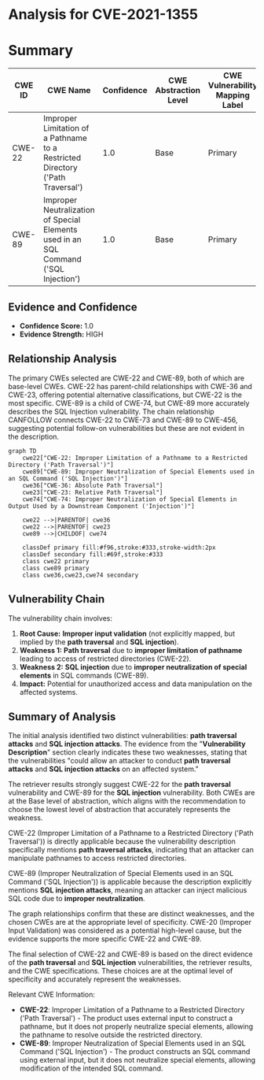 # Analysis for CVE-2021-1355

# Summary
| CWE ID | CWE Name | Confidence | CWE Abstraction Level | CWE Vulnerability Mapping Label | CWE-Vulnerability Mapping Notes |
|---|---|---|---|---|---|
| CWE-22 | Improper Limitation of a Pathname to a Restricted Directory ('Path Traversal') | 1.0 | Base | Primary | Allowed |
| CWE-89 | Improper Neutralization of Special Elements used in an SQL Command ('SQL Injection') | 1.0 | Base | Primary | Allowed |

## Evidence and Confidence

*   **Confidence Score:** 1.0
*   **Evidence Strength:** HIGH

## Relationship Analysis
The primary CWEs selected are CWE-22 and CWE-89, both of which are base-level CWEs. CWE-22 has parent-child relationships with CWE-36 and CWE-23, offering potential alternative classifications, but CWE-22 is the most specific. CWE-89 is a child of CWE-74, but CWE-89 more accurately describes the SQL Injection vulnerability. The chain relationship CANFOLLOW connects CWE-22 to CWE-73 and CWE-89 to CWE-456, suggesting potential follow-on vulnerabilities but these are not evident in the description.

```mermaid
graph TD
    cwe22["CWE-22: Improper Limitation of a Pathname to a Restricted Directory ('Path Traversal')"]
    cwe89["CWE-89: Improper Neutralization of Special Elements used in an SQL Command ('SQL Injection')"]
    cwe36["CWE-36: Absolute Path Traversal"]
    cwe23["CWE-23: Relative Path Traversal"]
    cwe74["CWE-74: Improper Neutralization of Special Elements in Output Used by a Downstream Component ('Injection')"]

    cwe22 -->|PARENTOF| cwe36
    cwe22 -->|PARENTOF| cwe23
    cwe89 -->|CHILDOF| cwe74

    classDef primary fill:#f96,stroke:#333,stroke-width:2px
    classDef secondary fill:#69f,stroke:#333
    class cwe22 primary
    class cwe89 primary
    class cwe36,cwe23,cwe74 secondary
```

## Vulnerability Chain
The vulnerability chain involves:
1.  **Root Cause:** **Improper input validation** (not explicitly mapped, but implied by the **path traversal** and **SQL injection**).
2.  **Weakness 1:** **Path traversal** due to **improper limitation of pathname** leading to access of restricted directories (CWE-22).
3.  **Weakness 2:** **SQL injection** due to **improper neutralization of special elements** in SQL commands (CWE-89).
4.  **Impact:** Potential for unauthorized access and data manipulation on the affected systems.

## Summary of Analysis
The initial analysis identified two distinct vulnerabilities: **path traversal attacks** and **SQL injection attacks**. The evidence from the "**Vulnerability Description**" section clearly indicates these two weaknesses, stating that the vulnerabilities "could allow an attacker to conduct **path traversal attacks** and **SQL injection attacks** on an affected system."

The retriever results strongly suggest CWE-22 for the **path traversal** vulnerability and CWE-89 for the **SQL injection** vulnerability. Both CWEs are at the Base level of abstraction, which aligns with the recommendation to choose the lowest level of abstraction that accurately represents the weakness.

CWE-22 (Improper Limitation of a Pathname to a Restricted Directory ('Path Traversal')) is directly applicable because the vulnerability description specifically mentions **path traversal attacks**, indicating that an attacker can manipulate pathnames to access restricted directories.

CWE-89 (Improper Neutralization of Special Elements used in an SQL Command ('SQL Injection')) is applicable because the description explicitly mentions **SQL injection attacks**, meaning an attacker can inject malicious SQL code due to **improper neutralization**.

The graph relationships confirm that these are distinct weaknesses, and the chosen CWEs are at the appropriate level of specificity. CWE-20 (Improper Input Validation) was considered as a potential high-level cause, but the evidence supports the more specific CWE-22 and CWE-89.

The final selection of CWE-22 and CWE-89 is based on the direct evidence of the **path traversal** and **SQL injection** vulnerabilities, the retriever results, and the CWE specifications. These choices are at the optimal level of specificity and accurately represent the weaknesses.

Relevant CWE Information:
- **CWE-22**: Improper Limitation of a Pathname to a Restricted Directory ('Path Traversal') - The product uses external input to construct a pathname, but it does not properly neutralize special elements, allowing the pathname to resolve outside the restricted directory.
- **CWE-89**: Improper Neutralization of Special Elements used in an SQL Command ('SQL Injection') - The product constructs an SQL command using external input, but it does not neutralize special elements, allowing modification of the intended SQL command.